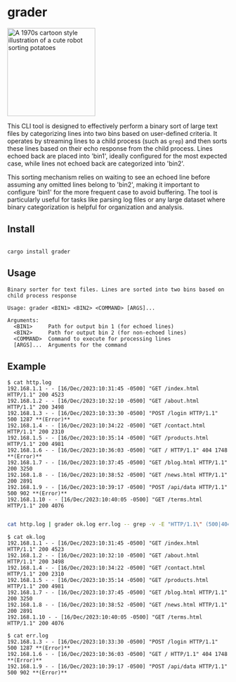 # grader

<p>
  <img alt="A 1970s cartoon style illustration of a cute robot sorting potatoes"
  src="https://github.com/cablehead/grader/assets/1394/d35f6286-f6b9-4c87-b014-10948f12c8f8"
  width="200">
</p>

This CLI tool is designed to effectively perform a binary sort of large text
files by categorizing lines into two bins based on user-defined criteria. It
operates by streaming lines to a child process (such as `grep`) and then sorts
these lines based on their echo response from the child process. Lines echoed
back are placed into 'bin1', ideally configured for the most expected case,
while lines not echoed back are categorized into 'bin2'.

This sorting mechanism relies on waiting to see an echoed line before assuming
any omitted lines belong to 'bin2', making it important to configure 'bin1' for
the more frequent case to avoid buffering. The tool is particularly useful for
tasks like parsing log files or any large dataset where binary categorization
is helpful for organization and analysis.

## Install

```shell

cargo install grader

```

## Usage

```
Binary sorter for text files. Lines are sorted into two bins based on child process response

Usage: grader <BIN1> <BIN2> <COMMAND> [ARGS]...

Arguments:
  <BIN1>     Path for output bin 1 (for echoed lines)
  <BIN2>     Path for output bin 2 (for non-echoed lines)
  <COMMAND>  Command to execute for processing lines
  [ARGS]...  Arguments for the command
```

## Example


```
$ cat http.log
192.168.1.1 - - [16/Dec/2023:10:31:45 -0500] "GET /index.html HTTP/1.1" 200 4523
192.168.1.2 - - [16/Dec/2023:10:32:10 -0500] "GET /about.html HTTP/1.1" 200 3498
192.168.1.3 - - [16/Dec/2023:10:33:30 -0500] "POST /login HTTP/1.1" 500 1287 **(Error)**
192.168.1.4 - - [16/Dec/2023:10:34:22 -0500] "GET /contact.html HTTP/1.1" 200 2310
192.168.1.5 - - [16/Dec/2023:10:35:14 -0500] "GET /products.html HTTP/1.1" 200 4981
192.168.1.6 - - [16/Dec/2023:10:36:03 -0500] "GET / HTTP/1.1" 404 1748 **(Error)**
192.168.1.7 - - [16/Dec/2023:10:37:45 -0500] "GET /blog.html HTTP/1.1" 200 3250
192.168.1.8 - - [16/Dec/2023:10:38:52 -0500] "GET /news.html HTTP/1.1" 200 2891
192.168.1.9 - - [16/Dec/2023:10:39:17 -0500] "POST /api/data HTTP/1.1" 500 902 **(Error)**
192.168.1.10 - - [16/Dec/2023:10:40:05 -0500] "GET /terms.html HTTP/1.1" 200 4076
```

```sh

cat http.log | grader ok.log err.log -- grep -v -E "HTTP/1.1\" (500|404)"

```

```
$ cat ok.log
192.168.1.1 - - [16/Dec/2023:10:31:45 -0500] "GET /index.html HTTP/1.1" 200 4523
192.168.1.2 - - [16/Dec/2023:10:32:10 -0500] "GET /about.html HTTP/1.1" 200 3498
192.168.1.4 - - [16/Dec/2023:10:34:22 -0500] "GET /contact.html HTTP/1.1" 200 2310
192.168.1.5 - - [16/Dec/2023:10:35:14 -0500] "GET /products.html HTTP/1.1" 200 4981
192.168.1.7 - - [16/Dec/2023:10:37:45 -0500] "GET /blog.html HTTP/1.1" 200 3250
192.168.1.8 - - [16/Dec/2023:10:38:52 -0500] "GET /news.html HTTP/1.1" 200 2891
192.168.1.10 - - [16/Dec/2023:10:40:05 -0500] "GET /terms.html HTTP/1.1" 200 4076

$ cat err.log
192.168.1.3 - - [16/Dec/2023:10:33:30 -0500] "POST /login HTTP/1.1" 500 1287 **(Error)**
192.168.1.6 - - [16/Dec/2023:10:36:03 -0500] "GET / HTTP/1.1" 404 1748 **(Error)**
192.168.1.9 - - [16/Dec/2023:10:39:17 -0500] "POST /api/data HTTP/1.1" 500 902 **(Error)**
```
